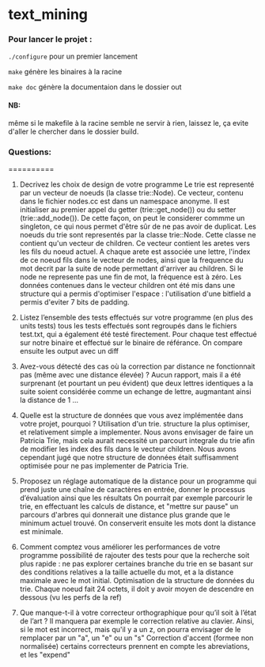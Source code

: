 # text_mining


### Pour lancer le projet :
`./configure` pour un premier lancement 

`make` génère les binaires à la racine

`make doc` génère la documentaion dans le dossier out

#### NB:
même si le makefile à la racine semble ne servir à rien, laissez le, ça evite d'aller le chercher dans le dossier build.



### Questions:
==========
 1.	Decrivez les choix de design de votre programme
Le trie est representé par un vecteur de noeuds (la classe trie::Node). Ce vecteur, contenu dans le fichier nodes.cc est dans un namespace anonyme. Il est initialiser au premier appel du getter (trie::get_node()) ou du setter (trie::add_node()). De cette façon, on peut le considerer commme un singleton, ce qui nous permet d'être sûr de ne pas avoir de duplicat.
Les noeuds du trie sont representés par la classe trie::Node. Cette classe ne contient qu'un vecteur de children. Ce vecteur contient les aretes vers les fils du noeud actuel. A chaque arete est associée une lettre, l'index de ce noeud fils dans le vecteur de nodes, ainsi que la frequence du mot decrit par la suite de node permettant d'arriver au children. Si le node ne represente pas une fin de mot, la fréquence est à zéro. Les données contenues dans le vecteur children ont été mis dans une structure qui a permis d'optimiser l'espace : l'utilisation d'une bitfield a permis d'eviter 7 bits de padding.

 2.	Listez l’ensemble des tests effectués sur votre programme (en plus des units tests)
tous les tests effectués sont regroupés dans le fichiers test.txt, qui a également été testé firectement.
Pour chaque test effectué sur notre binaire et effectué sur le binaire de référance. On compare ensuite les output avec un diff

 3.	Avez-vous détecté des cas où la correction par distance ne fonctionnait pas (même avec une distance élevée) ?
Aucun rapport, mais il a été surprenant (et pourtant un peu évident) que deux lettres identiques a la suite soient considérée comme un echange de lettre, augmantant ainsi la distance de 1 ...

 4.	Quelle est la structure de données que vous avez implémentée dans votre projet, pourquoi ?
Utilisation d'un trie.
structure la plus optimiser, et relativement simple a implementer. Nous avons envisager de faire un Patricia Trie, mais cela aurait necessité un parcourt integrale du trie afin de modifier les index des fils dans le vecteur children. Nous avons cependant jugé que notre structure de données était suffisamment optimisée pour ne pas implementer de Patricia Trie.

 5.	Proposez un réglage automatique de la distance pour un programme qui prend juste une chaîne de caractères en entrée, donner le processus d’évaluation ainsi que les résultats
On pourrait par exemple parcourir le trie, en effectuant les calculs de distance, et "mettre sur pause" un parcours d'arbres qui donnerait une distance plus grande que le minimum actuel trouvé. On conserverit ensuite les mots dont la distance est minimale.

 6.	Comment comptez vous améliorer les performances de votre programme
possibilité de rajouter des tests pour que la recherche soit plus rapide : ne pas explorer certaines branche du trie en se basant sur des conditions relatives a la taille actuelle du mot, et a la distance maximale avec le mot initial.
Optimisation de la structure de données du trie. Chaque noeud fait 24 octets, il doit y avoir moyen de descendre en dessous (vu les perfs de la ref)

 7.	Que manque-t-il à votre correcteur orthographique pour qu’il soit à l’état de l’art ?
Il manquera par exemple le correction relative au clavier. Ainsi, si le mot est incorrect, mais qu'il y a un z, on pourra envisager de le remplacer par un "a", un "e" ou un "s"
Correction d'accent (formee non normalisée)
certains correcteurs prennent en compte les abreviations, et les "expend"
